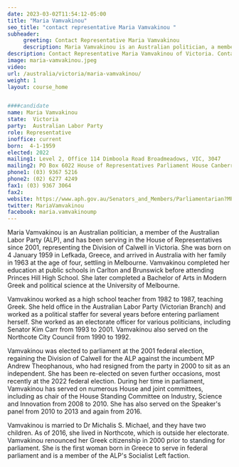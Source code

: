 ```yaml
---
date: 2023-03-02T11:54:12-05:00
title: "Maria Vamvakinou"
seo_title: "contact representative Maria Vamvakinou "
subheader:
     greeting: Contact Representative Maria Vamvakinou
     description: Maria Vamvakinou is an Australian politician, a member of the Australian Labor Party (ALP), and has been serving in the House of Representatives since 2001, representing the Division of Calwell in Victoria.
description: Contact Representative Maria Vamvakinou of Victoria. Contact information for Maria Vamvakinou includes email address, phone number, and mailing address.
image: maria-vamvakinou.jpeg
video:
url: /australia/victoria/maria-vamvakinou/
weight: 1
layout: course_home


####candidate
name: Maria Vamvakinou
state:	Victoria
party:	Australian Labor Party
role: Representative
inoffice: current
born:  4-1-1959
elected: 2022
mailing1: Level 2, Office 114 Dimboola Road Broadmeadows, VIC, 3047
mailing2: PO Box 6022 House of Representatives Parliament House Canberra ACT 2600
phone1:	(03) 9367 5216
phone2: (02) 6277 4249
fax1: (03) 9367 3064
fax2:
website: https://www.aph.gov.au/Senators_and_Members/Parliamentarian?MPID=00AMT
twitter: MariaVamvakinou
facebook: maria.vamvakinoump
---
```


Maria Vamvakinou is an Australian politician, a member of the Australian Labor Party (ALP), and has been serving in the House of Representatives since 2001, representing the Division of Calwell in Victoria. She was born on 4 January 1959 in Lefkada, Greece, and arrived in Australia with her family in 1963 at the age of four, settling in Melbourne. Vamvakinou completed her education at public schools in Carlton and Brunswick before attending Princes Hill High School. She later completed a Bachelor of Arts in Modern Greek and political science at the University of Melbourne.

Vamvakinou worked as a high school teacher from 1982 to 1987, teaching Greek. She held office in the Australian Labor Party (Victorian Branch) and worked as a political staffer for several years before entering parliament herself. She worked as an electorate officer for various politicians, including Senator Kim Carr from 1993 to 2001. Vamvakinou also served on the Northcote City Council from 1990 to 1992.

Vamvakinou was elected to parliament at the 2001 federal election, regaining the Division of Calwell for the ALP against the incumbent MP Andrew Theophanous, who had resigned from the party in 2000 to sit as an independent. She has been re-elected on seven further occasions, most recently at the 2022 federal election. During her time in parliament, Vamvakinou has served on numerous House and joint committees, including as chair of the House Standing Committee on Industry, Science and Innovation from 2008 to 2010. She has also served on the Speaker's panel from 2010 to 2013 and again from 2016.

Vamvakinou is married to Dr Michalis S. Michael, and they have two children. As of 2016, she lived in Northcote, which is outside her electorate. Vamvakinou renounced her Greek citizenship in 2000 prior to standing for parliament. She is the first woman born in Greece to serve in federal parliament and is a member of the ALP's Socialist Left faction.